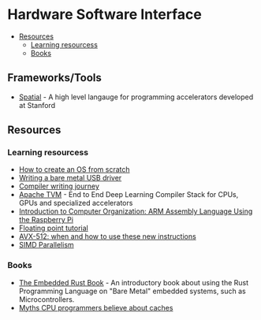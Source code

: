 # Hardware Software Interface

- [Resources](#resources)
  - [Learning resourcess](#learning-resourcess)
  - [Books](#books)

## Frameworks/Tools
- [Spatial](spatial-lang.org) - A high level langauge for programming accelerators developed at Stanford

## Resources

### Learning resourcess

- [How to create an OS from scratch](https://github.com/cfenollosa/os-tutorial)
- [Writing a bare metal USB driver](http://kevincuzner.com/2014/12/12/teensy-3-1-bare-metal-writing-a-usb-driver/)
- [Compiler writing journey](https://github.com/DoctorWkt/acwj)
- [Apache TVM](https://tvm.apache.org/) - End to End Deep Learning Compiler Stack for CPUs, GPUs and specialized accelerators
- [Introduction to Computer Organization: ARM Assembly Language Using the Raspberry Pi](http://bob.cs.sonoma.edu/IntroCompOrg-RPi/intro-co-rpi.html)
- [Floating point tutorial](https://wordsandbuttons.online/yet_another_floating_point_tutorial.html)
- [AVX-512: when and how to use these new instructions](https://lemire.me/blog/2018/09/07/avx-512-when-and-how-to-use-these-new-instructions/)
- [SIMD Parallelism](https://cvw.cac.cornell.edu/vector/overview_simd)

### Books

- [The Embedded Rust Book](https://rust-embedded.github.io/book/intro/index.html) - An introductory book about using the Rust Programming Language on "Bare Metal" embedded systems, such as Microcontrollers.
- [Myths CPU programmers believe about caches](https://software.rajivprab.com/2018/04/29/myths-programmers-believe-about-cpu-caches/)
